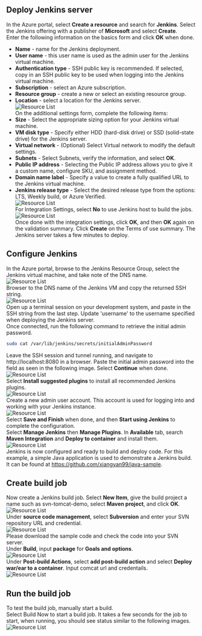 ## Deploy Jenkins server  
In the Azure portal, select **Create a resource** and search for **Jenkins**. Select the Jenkins offering with a publisher of **Microsoft** and select **Create**.  
Enter the following information on the basics form and click **OK** when done.  
* **Name** - name for the Jenkins deployment.  
* **User name** - this user name is used as the admin user for the Jenkins virtual machine.  
* **Authentication type** - SSH public key is recommended. If selected, copy in an SSH public key to be used when logging into the Jenkins virtual machine.  
* **Subscription** - select an Azure subscription.  
* **Resource group** - create a new or select an existing resource group.  
* **Location** - select a location for the Jenkins server.  
![Resource List](images/jenkins-portal-01.png)  
On the additional settings form, complete the following items:  
* **Size** - Select the appropriate sizing option for your Jenkins virtual machine.  
* **VM disk type** - Specify either HDD (hard-disk drive) or SSD (solid-state drive) for the Jenkins server.  
* **Virtual network** - (Optional) Select Virtual network to modify the default settings.  
* **Subnets** - Select Subnets, verify the information, and select **OK**.  
* **Public IP address** - Selecting the Public IP address allows you to give it a custom name, configure SKU, and assignment method.  
* **Domain name label** - Specify a value to create a fully qualified URL to the Jenkins virtual machine.  
* **Jenkins release type** - Select the desired release type from the options: LTS, Weekly build, or Azure Verified.  
![Resource List](images/jenkins-portal-02.png)  
For Integration Settings, select **No** to use Jenkins host to build the jobs.  
![Resource List](images/jenkins-portal-03.png)  
Once done with the integration settings, click **OK**, and then **OK** again on the validation summary. Click **Create** on the Terms of use summary. The Jenkins server takes a few minutes to deploy.  
## Configure Jenkins  
In the Azure portal, browse to the Jenkins Resource Group, select the Jenkins virtual machine, and take note of the DNS name.  
![Resource List](images/jenkins-portal-fqdn.png)  
Browser to the DNS name of the Jenkins VM and copy the returned SSH string.  
![Resource List](images/jenkins-portal-04.png)  
Open up a terminal session on your development system, and paste in the SSH string from the last step. Update 'username' to the username specified when deploying the Jenkins server.  
Once connected, run the following command to retrieve the initial admin password.  
```bash
sudo cat /var/lib/jenkins/secrets/initialAdminPassword
```
Leave the SSH session and tunnel running, and navigate to http://localhost:8080 in a browser. Paste the initial admin password into the field as seen in the following image. Select **Continue** when done.  
![Resource List](images/jenkins-portal-05.png)  
Select **Install suggested plugins** to install all recommended Jenkins plugins.  
![Resource List](images/jenkins-portal-06.png)  
Create a new admin user account. This account is used for logging into and working with your Jenkins instance.  
![Resource List](images/jenkins-portal-07.png)  
Select **Save and Finish** when done, and then **Start using Jenkins** to complete the configuration.  
Select **Manage Jenkins** then **Manage Plugins**. In **Available** tab, search **Maven Integration** and **Deploy to container** and install them.  
![Resource List](images/jenkins-install-maven-plugin.png)  
Jenkins is now configured and ready to build and deploy code. For this example, a simple Java application is used to demonstrate a Jenkins build. It can be found at https://github.com/xiangyan99/java-sample.  
## Create build job  
Now create a Jenkins build job. Select **New Item**, give the build project a name such as svn-tomcat-demo, select **Maven project**, and click **OK**.  
![Resource List](images/jenkins-new-job.png)  
Under **source code management**, select **Subversion** and enter your SVN repository URL and credential.  
![Resource List](images/jenkins-job-01.png)  
Please download the sample code and check the code into your SVN server.  
Under **Build**, input **package** for **Goals and options**.  
![Resource List](images/jenkins-job-02.png)  
Under **Post-build Actions**, select **add post-build action** and select **Deploy war/ear to a container**. Input comcat url and credentails.  
![Resource List](images/jenkins-job-03.png)  
## Run the build job  
To test the build job, manually start a build.  
Select Build Now to start a build job. It takes a few seconds for the job to start, when running, you should see status similar to the following images.  
![Resource List](images/jenkins-job-status.png)  
